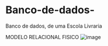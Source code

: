 # Banco-de-dados-
Banco de dados, de uma Escola Livraria


MODELO RELACIONAL FISICO
![image](https://github.com/LostRoses/Banco-de-dados-/assets/99661044/16f0c5ac-22a4-4ecf-af20-a5b2885eb51b)
